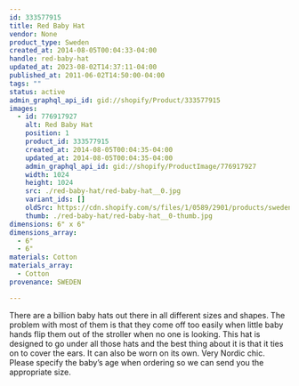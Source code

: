```yaml
---
id: 333577915
title: Red Baby Hat
vendor: None
product_type: Sweden
created_at: 2014-08-05T00:04:33-04:00
handle: red-baby-hat
updated_at: 2023-08-02T14:37:11-04:00
published_at: 2011-06-02T14:50:00-04:00
tags: ""
status: active
admin_graphql_api_id: gid://shopify/Product/333577915
images:
  - id: 776917927
    alt: Red Baby Hat
    position: 1
    product_id: 333577915
    created_at: 2014-08-05T00:04:35-04:00
    updated_at: 2014-08-05T00:04:35-04:00
    admin_graphql_api_id: gid://shopify/ProductImage/776917927
    width: 1024
    height: 1024
    src: ./red-baby-hat/red-baby-hat__0.jpg
    variant_ids: []
    oldSrc: https://cdn.shopify.com/s/files/1/0589/2901/products/sweden55.jpeg?v=1407211475
    thumb: ./red-baby-hat/red-baby-hat__0-thumb.jpg
dimensions: 6" x 6"
dimensions_array:
  - 6"
  - 6"
materials: Cotton
materials_array:
  - Cotton
provenance: SWEDEN

---
```


There are a billion baby hats out there in all different sizes and shapes. The problem with most of them is that they come off too easily when little baby hands flip them out of the stroller when no one is looking. This hat is designed to go under all those hats and the best thing about it is that it ties on to cover the ears. It can also be worn on its own. Very Nordic chic. Please specify the baby’s age when ordering so we can send you the appropriate size.